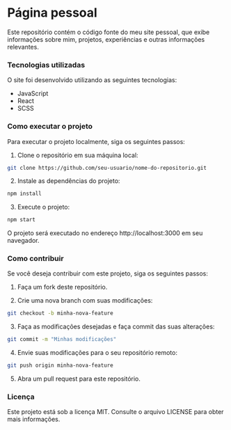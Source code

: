 # Página pessoal
Este repositório contém o código fonte do meu site pessoal, que exibe informações sobre mim, projetos, experiências e outras informações relevantes.

### Tecnologias utilizadas
O site foi desenvolvido utilizando as seguintes tecnologias:

- JavaScript
- React
- SCSS

### Como executar o projeto
Para executar o projeto localmente, siga os seguintes passos:

1. Clone o repositório em sua máquina local:
```bash
git clone https://github.com/seu-usuario/nome-do-repositorio.git
```
2. Instale as dependências do projeto:
```bash
npm install
```
3. Execute o projeto:
```bash
npm start
```
O projeto será executado no endereço http://localhost:3000 em seu navegador.

### Como contribuir
Se você deseja contribuir com este projeto, siga os seguintes passos:

1. Faça um fork deste repositório.

2. Crie uma nova branch com suas modificações:

```bash
git checkout -b minha-nova-feature
```
3. Faça as modificações desejadas e faça commit das suas alterações:
```bash
git commit -m "Minhas modificações"
```
4. Envie suas modificações para o seu repositório remoto:
```bash
git push origin minha-nova-feature
```
5. Abra um pull request para este repositório.

### Licença
Este projeto está sob a licença MIT. Consulte o arquivo LICENSE para obter mais informações.
